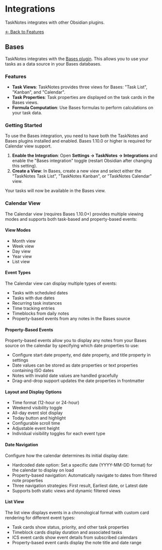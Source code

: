 
# Integrations

TaskNotes integrates with other Obsidian plugins.

[← Back to Features](../features.md)

## Bases

TaskNotes integrates with the [Bases plugin](https://github.com/obsidian-community/obsidian-bases). This allows you to use your tasks as a data source in your Bases databases.

### Features

- **Task Views**: TaskNotes provides three views for Bases: "Task List", "Kanban", and "Calendar".
- **Task Properties**: Task properties are displayed on the task cards in the Bases views.
- **Formula Computation**: Use Bases formulas to perform calculations on your task data.

### Getting Started

To use the Bases integration, you need to have both the TaskNotes and Bases plugins installed and enabled. Bases 1.10.0 or higher is required for Calendar view support.

1. **Enable the Integration**: Open **Settings → TaskNotes → Integrations** and enable the "Bases integration" toggle (restart Obsidian after changing this setting).
2. **Create a View**: In Bases, create a new view and select either the "TaskNotes Task List", "TaskNotes Kanban", or "TaskNotes Calendar" view.

Your tasks will now be available in the Bases view.

### Calendar View

The Calendar view (requires Bases 1.10.0+) provides multiple viewing modes and supports both task-based and property-based events:

#### View Modes

- Month view
- Week view
- Day view
- Year view
- List view

#### Event Types

The Calendar view can display multiple types of events:

- Tasks with scheduled dates
- Tasks with due dates
- Recurring task instances
- Time tracking entries
- Timeblocks from daily notes
- Property-based events from any notes in the Bases source

#### Property-Based Events

Property-based events allow you to display any notes from your Bases source on the calendar by specifying which date properties to use:

- Configure start date property, end date property, and title property in settings
- Date values can be stored as date properties or text properties containing ISO dates
- Notes with invalid date values are handled gracefully
- Drag-and-drop support updates the date properties in frontmatter

#### Layout and Display Options

- Time format (12-hour or 24-hour)
- Weekend visibility toggle
- All-day event slot display
- Today button and highlight
- Configurable scroll time
- Adjustable event height
- Individual visibility toggles for each event type

#### Date Navigation

Configure how the calendar determines its initial display date:

- Hardcoded date option: Set a specific date (YYYY-MM-DD format) for the calendar to display on load
- Property-based navigation: Automatically navigate to dates from filtered note properties
- Three navigation strategies: First result, Earliest date, or Latest date
- Supports both static views and dynamic filtered views

#### List View

The list view displays events in a chronological format with custom card rendering for different event types:

- Task cards show status, priority, and other task properties
- Timeblock cards display duration and associated tasks
- ICS event cards show event details from subscribed calendars
- Property-based event cards display the note title and date range
